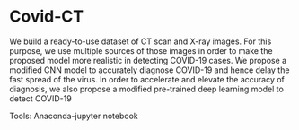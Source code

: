 # Covid-CT
We build a ready-to-use dataset of CT scan and X-ray images. For this purpose, we use multiple sources of those images in order to make the proposed model more realistic in detecting COVID-19 cases. 
We propose a modified CNN model to accurately diagnose COVID-19 and hence delay the fast spread of the virus.
In order to accelerate and elevate the accuracy of diagnosis, we also propose a modified pre-trained deep learning model to detect COVID-19



Tools: Anaconda-jupyter notebook
